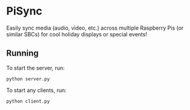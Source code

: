 # PiSync
Easily sync media (audio, video, etc.) across multiple Raspberry Pis (or similar SBCs) for cool holiday displays or
special events!

## Running
To start the server, run:

```
python server.py
```

To start any clients, run:

```
python client.py
```